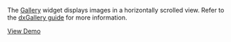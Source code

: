 The [Gallery](/api-reference/10%20UI%20Widgets/dxGallery '/Documentation/ApiReference/UI_Widgets/dxGallery/') widget displays images in a horizontally scrolled view. Refer to the [dxGallery guide](/concepts/10%20UI%20Widgets/20%20UI%20Widgets%20-%20Deep%20Dive/dxGallery '/Documentation/Guide/UI_Widgets/UI_Widgets_-_Deep_Dive/dxGallery/') for more information.

<a href="http://js.devexpress.com/Demos/WidgetsGallery/#demo/actionsandlistsgallerygallerysimplegallery/" class="button orange small fix-width-155" style="margin-right: 20px;" target="_blank">View Demo</a>